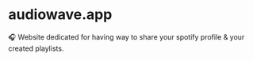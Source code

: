 # audiowave.app
🎧 Website dedicated for having way to share your spotify profile &amp; your created playlists.
